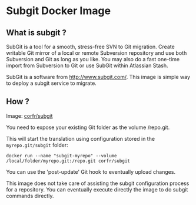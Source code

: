 Subgit Docker Image
===================

What is subgit ?
----------------

SubGit is a tool for a smooth, stress-free SVN to Git migration.
Create writable Git mirror of a local or remote Subversion repository and use both Subversion and Git as long as you like. 
You may also do a fast one-time import from Subversion to Git or use SubGit within Atlassian Stash.

SubGit is a software from http://www.subgit.com/.
This image is simple way to deploy a subgit service to migrate.

How ?
-----

Image: [corfr/subgit](https://registry.hub.docker.com/u/corfr/subgit/)

You need to expose your existing Git folder as the volume /repo.git.

This will start the translation using configuration stored in the `myrepo.git/subgit` folder:
```
docker run --name "subgit-myrepo" --volume /local/folder/myrepo.git:/repo.git corfr/subgit
```

You can use the 'post-update' Git hook to eventually upload changes.

This image does not take care of assisting the subgit configuration process for a repository.
You can eventually execute directly the image to do subgit commands directly.
